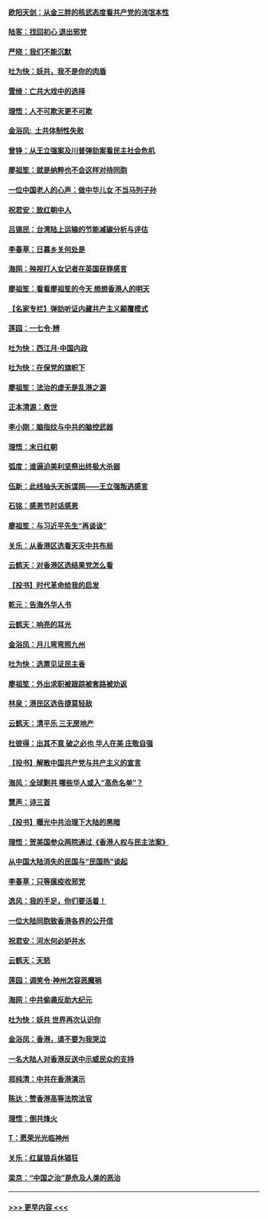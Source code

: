 #### [欧阳天剑：从金三胖的核武态度看共产党的流氓本性](../pages/nsc993/n11702238.md?t=12051655) 
#### [陆客：找回初心 退出邪党](../pages/nsc993/n11702213.md?t=12051655) 
#### [严晓：我们不能沉默](../pages/nsc993/n11702110.md?t=12051655) 
#### [吐为快：妖共，我不是你的肉盾](../pages/nsc993/n11701366.md?t=12051655) 
#### [雪绮：亡共大戏中的选择](../pages/nsc993/n11699922.md?t=12051655) 
#### [理悟：人不可欺天更不可欺](../pages/nsc993/n11699657.md?t=12051655) 
#### [金浴凤:  土共体制性失败](../pages/nsc993/n11699361.md?t=12051655) 
#### [曾铮：从王立强案及川普弹劾案看民主社会危机](../pages/nsc993/n11699318.md?t=12051655) 
#### [廖祖笙：就是纳粹也不会这样对待同胞](../pages/nsc993/n11697658.md?t=12051655) 
#### [一位中国老人的心声：做中华儿女 不当马列子孙](../pages/nsc993/n11697525.md?t=12051655) 
#### [祝君安：致红朝中人](../pages/nsc993/n11697518.md?t=12051655) 
#### [吕锡民：台湾陆上运输的节能减碳分析与评估](../pages/nsc993/n11694983.md?t=12051655) 
#### [李春草：日暮乡关何处是](../pages/nsc993/n11694805.md?t=12051655) 
#### [海网：殃视打人女记者在英国获罪感言](../pages/nsc993/n11693832.md?t=12051655) 
#### [廖祖笙：看看廖祖笙的今天 想想香港人的明天](../pages/nsc993/n11693707.md?t=12051655) 
#### [【名家专栏】弹劾听证内藏共产主义颠覆模式](../pages/nsc993/n11693563.md?t=12051655) 
#### [莲园：一七令‧辨](../pages/nsc993/n11692558.md?t=12051655) 
#### [吐为快：西江月·中国内政](../pages/nsc993/n11692071.md?t=12051655) 
#### [吐为快：在保党的旗帜下](../pages/nsc993/n11691188.md?t=12051655) 
#### [廖祖笙：法治的虚无是乱港之源](../pages/nsc993/n11690605.md?t=12051655) 
#### [正本清源：救世](../pages/nsc993/n11689134.md?t=12051655) 
#### [李小刚：脑指纹与中共的脑控武器](../pages/nsc993/n11688900.md?t=12051655) 
#### [理悟：末日红朝](../pages/nsc993/n11688829.md?t=12051655) 
#### [弧度：谁逼迫美利坚祭出终极大杀器](../pages/nsc993/n11688735.md?t=12051655) 
#### [伍新：此线抽头天拆谍网——王立强叛逃感言](../pages/nsc993/n11687981.md?t=12051655) 
#### [石铭：感恩节时话感恩](../pages/nsc993/n11687568.md?t=12051655) 
#### [廖祖笙：与习近平先生“再谈谈”](../pages/nsc993/n11687005.md?t=12051655) 
#### [关乐：从香港区选看天灭中共布局](../pages/nsc993/n11686647.md?t=12051655) 
#### [云鹤天：对香港区选结果党怎么看](../pages/nsc993/n11686216.md?t=12051655) 
#### [【投书】时代革命给我的启发](../pages/nsc993/n11684287.md?t=12051655) 
#### [乾元：告海外华人书](../pages/nsc993/n11684044.md?t=12051655) 
#### [云鹤天：响亮的耳光](../pages/nsc993/n11684254.md?t=12051655) 
#### [金浴凤：月儿弯弯照九州](../pages/nsc993/n11684231.md?t=12051655) 
#### [吐为快：选票见证民主香](../pages/nsc993/n11684206.md?t=12051655) 
#### [廖祖笙：外出求职被跟踪被套路被劝返](../pages/nsc993/n11683874.md?t=12051655) 
#### [林泉：港民区选告捷莫轻敌](../pages/nsc993/n11683930.md?t=12051655) 
#### [云鹤天：清平乐 三无房地产](../pages/nsc993/n11681521.md?t=12051655) 
#### [杜彼得：出其不意 破之必也 华人在美 庄敬自强](../pages/nsc993/n11679554.md?t=12051655) 
#### [【投书】解散中国共产党与共产主义的宣言](../pages/nsc993/n11679177.md?t=12051655) 
#### [海风：全球剿共 哪些华人或入“高危名单”？](../pages/nsc993/n11678617.md?t=12051655) 
#### [慧声：诗三首](../pages/nsc993/n11678848.md?t=12051655) 
#### [【投书】曝光中共治理下大陆的黑暗](../pages/nsc993/n11678674.md?t=12051655) 
#### [理悟：贺美国参众两院通过《香港人权与民主法案》](../pages/nsc993/n11678104.md?t=12051655) 
#### [从中国大陆消失的民国与“民国热”谈起](../pages/nsc993/n11678075.md?t=12051655) 
#### [李春草：只等瘟疫收邪党](../pages/nsc993/n11677308.md?t=12051655) 
#### [逸风：我的手足，你们要活着！](../pages/nsc993/n11676352.md?t=12051655) 
#### [一位大陆同胞致香港各界的公开信](../pages/nsc993/n11675761.md?t=12051655) 
#### [祝君安：河水何必妒井水](../pages/nsc993/n11675746.md?t=12051655) 
#### [云鹤天：天怒](../pages/nsc993/n11675718.md?t=12051655) 
#### [莲园：调笑令‧神州怎容恶魔祸](../pages/nsc993/n11675648.md?t=12051655) 
#### [海网：中共偷袭反助大纪元](../pages/nsc993/n11673515.md?t=12051655) 
#### [吐为快：妖共 世界再次认识你](../pages/nsc993/n11673506.md?t=12051655) 
#### [金浴凤：香港，请不要为我哭泣](../pages/nsc993/n11673248.md?t=12051655) 
#### [一名大陆人对香港反送中示威民众的支持](../pages/nsc993/n11672615.md?t=12051655) 
#### [郑纯清：中共在香港演示](../pages/nsc993/n11670539.md?t=12051655) 
#### [陈达：赞香港高等法院法官](../pages/nsc993/n11669542.md?t=12051655) 
#### [理悟：倒共烽火](../pages/nsc993/n11668844.md?t=12051655) 
#### [T：愿荣光光临神州](../pages/nsc993/n11668421.md?t=12051655) 
#### [关乐：红鼠狼兵休猖狂](../pages/nsc993/n11668378.md?t=12051655) 
#### [梁京：“中国之治”是危及人类的恶治](../pages/nsc993/n11668328.md?t=12051655) 

----
#### [ >>> 更早内容 <<< ](../indexes/nsc993-earlier.md)
